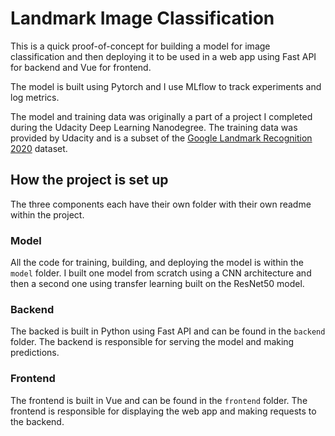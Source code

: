 # Landmark Image Classification

This is a quick proof-of-concept for building a model for image classification and then deploying it to be used in a web app using Fast API for backend and Vue for frontend.

The model is built using Pytorch and I use MLflow to track experiments and log metrics.

The model and training data was originally a part of a project I completed during the Udacity Deep Learning Nanodegree. The training data was provided by Udacity and is a subset of the [Google Landmark Recognition 2020](https://www.kaggle.com/c/landmark-recognition-2020) dataset.

## How the project is set up

The three components each have their own folder with their own readme within the project.

### Model

All the code for training, building, and deploying the model is within the `model` folder. I built one model from scratch using a CNN architecture and then a second one using transfer learning built on the ResNet50 model.

### Backend

The backed is built in Python using Fast API and can be found in the `backend` folder. The backend is responsible for serving the model and making predictions.

### Frontend

The frontend is built in Vue and can be found in the `frontend` folder. The frontend is responsible for displaying the web app and making requests to the backend.
